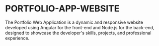 # PORTFOLIO-APP-WEBSITE
The Portfolio Web Application is a dynamic and responsive website developed using  Angular for the front-end and Node.js for the back-end, designed to showcase the  developer's skills, projects, and professional experience. 
